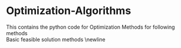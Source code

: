 # Optimization-Algorithms
This contains the python code for Optimization Methods for following methods<br>
Basic feasible solution methods \newline
